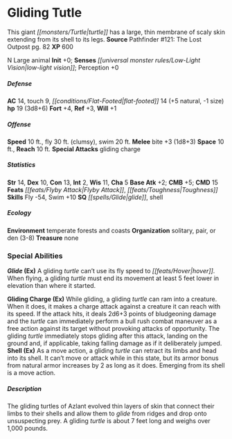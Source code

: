 ﻿---
cssclass: [monsters]
title1: Gliding Tutle
desc_short: This giant turtle has a large, thin membrane of scaly skin extending from
  its shell to its legs.
title2: Gliding Tutle
CR: 2
sources:
- name: 'Pathfinder #121: The Lost Outpost'
  page: 82
  link: http://paizo.com/products/btpy9trj?Pathfinder-Adventure-Path-121-The-Lost-Outpost
XP: 600
alignment: N
size: Large
type: animal
initiative:
  bonus: 0
senses:
  low-light vision: true
AC:
  AC: 14
  touch: 9
  flat_footed: 14
  components:
    natural: 5
    size: -1
HP:
  HP: 19
  long: 3d8+6
saves:
  fort: 4
  ref: 3
  will: 1
speeds:
  base: 10
  fly: 30
  fly_maneuverability: clumsy
  swim: 20
attacks:
  melee:
  - - text: bite +3 (1d8+3)
      entries:
      - - damage: 1d8+3
      attack: bite
      bonus:
      - 3
  special:
  - gliding charge
space: 10
reach: 10
ability_scores:
  STR: 14
  DEX: 10
  CON: 13
  INT: 2
  WIS: 11
  CHA: 5
BAB: 2
CMB: 5
CMD: 15
feats:
- name: Flyby Attack
- name: Toughness
skills:
  Fly: -54
  Swim: 10
  Perception: 0
special_qualities:
- glide
- shell
ecology:
  environment: temperate forests and coasts
  organization: solitary, pair, or den (3-8)
  treasure_type: none
special_abilities:
  Glide (Ex): A gliding turtle can't use its fly speed to hover. When flying, a gliding
    turtle must end its movement at least 5 feet lower in elevation than where it
    started.
  Gliding Charge (Ex): While gliding, a gliding turtle can ram into a creature. When
    it does, it makes a charge attack against a creature it can reach with its speed.
    If the attack hits, it deals 2d6+3 points of bludgeoning damage and the turtle
    can immediately perform a bull rush combat maneuver as a free action against its
    target without provoking attacks of opportunity. The gliding turtle immediately
    stops gliding after this attack, landing on the ground and, if applicable, taking
    falling damage as if it deliberately jumped.
  Shell (Ex): As a move action, a gliding turtle can retract its limbs and head into
    its shell. It can't move or attack while in this state, but its armor bonus from
    natural armor increases by 2 as long as it does. Emerging from its shell is a
    move action.
desc_long: The gliding turtles of Azlant evolved thin layers of skin that connect
  their limbs to their shells and allow them to glide from ridges and drop onto unsuspecting
  prey. A gliding turtle is about 7 feet long and weighs over 1,000 pounds.

---

# Gliding Tutle
This giant _[[monsters/Turtle|turtle]]_ has a large, thin membrane of scaly skin extending from its shell to its legs.
**Source** Pathfinder #121: The Lost Outpost pg. 82
**XP** 600

N Large animal
**Init** +0; **Senses** _[[universal monster rules/Low-Light Vision|low-light vision]]_; Perception +0

##### Defense

**AC** 14, touch 9, _[[conditions/Flat-Footed|flat-footed]]_ 14 (+5 natural, -1 size)
**hp** 19 (3d8+6)
**Fort** +4, **Ref** +3, **Will** +1

##### Offense
**Speed** 10 ft., fly 30 ft. (clumsy), swim 20 ft.
**Melee** bite +3 (1d8+3)
**Space** 10 ft., **Reach** 10 ft.
**Special Attacks** gliding charge

##### Statistics
**Str** 14, **Dex** 10, **Con** 13, **Int** 2, **Wis** 11, **Cha** 5
**Base Atk** +2; **CMB** +5; **CMD** 15
**Feats** _[[feats/Flyby Attack|Flyby Attack]]_, _[[feats/Toughness|Toughness]]_
**Skills** Fly -54, Swim +10
**SQ** _[[spells/Glide|glide]]_, shell

##### Ecology

**Environment** temperate forests and coasts
**Organization** solitary, pair, or den (3-8)
**Treasure** none

### Special Abilities

**_Glide_ (Ex)** A gliding _turtle_ can’t use its fly speed to _[[feats/Hover|hover]]_. When flying, a gliding _turtle_ must end its movement at least 5 feet lower in elevation than where it started.

**Gliding Charge (Ex)** While gliding, a gliding _turtle_ can ram into a creature. When it does, it makes a charge attack against a creature it can reach with its speed. If the attack hits, it deals 2d6+3 points of bludgeoning damage and the _turtle_ can immediately perform a bull rush combat maneuver as a free action against its target without provoking attacks of opportunity. The gliding _turtle_ immediately stops gliding after this attack, landing on the ground and, if applicable, taking falling damage as if it deliberately jumped.
**Shell (Ex)** As a move action, a gliding _turtle_ can retract its limbs and head into its shell. It can’t move or attack while in this state, but its armor bonus from natural armor increases by 2 as long as it does. Emerging from its shell is a move action.

##### Description

The gliding turtles of Azlant evolved thin layers of skin that connect their limbs to their shells and allow them to _glide_ from ridges and drop onto unsuspecting prey. A gliding _turtle_ is about 7 feet long and weighs over 1,000 pounds.